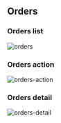 ## Orders


### Orders list
![orders](https://user-images.githubusercontent.com/576460/30484770-c93bf27c-9a2b-11e7-97dd-e2f46c7e71f6.png)


### Orders action
![orders-action](https://user-images.githubusercontent.com/576460/30489112-a1270050-9a36-11e7-97ee-d3c141baf8d3.png)


### Orders detail
![orders-detail](https://user-images.githubusercontent.com/576460/30489118-a601fbc0-9a36-11e7-9f91-10cfef4ec896.png)
